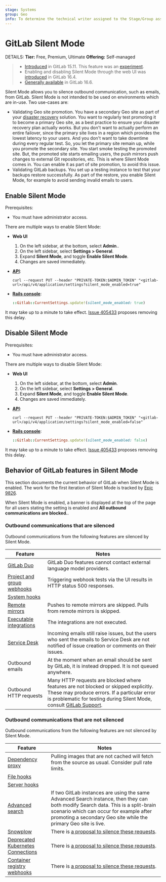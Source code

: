 ```yaml
---
stage: Systems
group: Geo
info: To determine the technical writer assigned to the Stage/Group associated with this page, see https://handbook.gitlab.com/handbook/product/ux/technical-writing/#assignments
---
```


# GitLab Silent Mode

DETAILS:
**Tier:** Free, Premium, Ultimate
**Offering:** Self-managed

> - [Introduced](https://gitlab.com/groups/gitlab-org/-/epics/9826) in GitLab 15.11. This feature was an [experiment](../../policy/development_stages_support.md#experiment).
> - Enabling and disabling Silent Mode through the web UI was [introduced](https://gitlab.com/gitlab-org/gitlab/-/merge_requests/131090) in GitLab 16.4.
> - [Generally available](../../policy/development_stages_support.md#generally-available) in GitLab 16.6.

Silent Mode allows you to silence outbound communication, such as emails, from GitLab. Silent Mode is not intended to be used on environments which are in-use. Two use-cases are:

- Validating Geo site promotion. You have a secondary Geo site as part of your
  [disaster recovery](../geo/disaster_recovery/index.md) solution. You want to
  regularly test promoting it to become a primary Geo site, as a best practice
  to ensure your disaster recovery plan actually works. But you don't want to
  actually perform an entire failover, since the primary site lives in a region
  which provides the lowest latency to your users. And you don't want to take
  downtime during every regular test. So, you let the primary site remain up,
  while you promote the secondary site. You start smoke testing the promoted
  site. But, the promoted site starts emailing users, the push mirrors push
  changes to external Git repositories, etc. This is where Silent Mode comes in.
  You can enable it as part of site promotion, to avoid this issue.
- Validating GitLab backups. You set up a testing instance to test that your
  backups restore successfully. As part of the restore, you enable Silent Mode,
  for example to avoid sending invalid emails to users.

## Enable Silent Mode

Prerequisites:

- You must have administrator access.

There are multiple ways to enable Silent Mode:

- **Web UI**

  1. On the left sidebar, at the bottom, select **Admin**..
  1. On the left sidebar, select **Settings > General**.
  1. Expand **Silent Mode**, and toggle **Enable Silent Mode**.
  1. Changes are saved immediately.

- [**API**](../../api/settings.md):

  ```shell
  curl --request PUT --header "PRIVATE-TOKEN:$ADMIN_TOKEN" "<gitlab-url>/api/v4/application/settings?silent_mode_enabled=true"
  ```

- [**Rails console**](../operations/rails_console.md#starting-a-rails-console-session):

  ```ruby
  ::Gitlab::CurrentSettings.update!(silent_mode_enabled: true)
  ```

It may take up to a minute to take effect. [Issue 405433](https://gitlab.com/gitlab-org/gitlab/-/issues/405433) proposes removing this delay.

## Disable Silent Mode

Prerequisites:

- You must have administrator access.

There are multiple ways to disable Silent Mode:

- **Web UI**

  1. On the left sidebar, at the bottom, select **Admin**.
  1. On the left sidebar, select **Settings > General**.
  1. Expand **Silent Mode**, and toggle **Enable Silent Mode**.
  1. Changes are saved immediately.

- [**API**](../../api/settings.md):

  ```shell
  curl --request PUT --header "PRIVATE-TOKEN:$ADMIN_TOKEN" "<gitlab-url>/api/v4/application/settings?silent_mode_enabled=false"
  ```

- [**Rails console**](../operations/rails_console.md#starting-a-rails-console-session):

  ```ruby
  ::Gitlab::CurrentSettings.update!(silent_mode_enabled: false)
  ```

It may take up to a minute to take effect. [Issue 405433](https://gitlab.com/gitlab-org/gitlab/-/issues/405433) proposes removing this delay.

## Behavior of GitLab features in Silent Mode

This section documents the current behavior of GitLab when Silent Mode is enabled. The work for the first iteration of Silent Mode is tracked by [Epic 9826](https://gitlab.com/groups/gitlab-org/-/epics/9826).

When Silent Mode is enabled, a banner is displayed at the top of the page for all users stating the setting is enabled and **All outbound communications are blocked.**.

### Outbound communications that are silenced

Outbound communications from the following features are silenced by Silent Mode.

| Feature                                                                   | Notes                                                                                                                                                                                                                                                   |
| ------------------------------------------------------------------------- | ------------------------------------------------------------------------------------------------------------------------------------------------------------------------------------------------------------------------------------------------------- |
| [GitLab Duo](../../user/gitlab_duo_chat/index.md)                         | GitLab Duo features cannot contact external language model providers. |
| [Project and group webhooks](../../user/project/integrations/webhooks.md) | Triggering webhook tests via the UI results in HTTP status 500 responses.                                                                                                                                                                               |
| [System hooks](../system_hooks.md)                                        |                                                                                                                                                                                                                                                         |
| [Remote mirrors](../../user/project/repository/mirror/index.md)           | Pushes to remote mirrors are skipped. Pulls from remote mirrors is skipped.                                                                                                                                                                             |
| [Executable integrations](../../user/project/integrations/index.md)       | The integrations are not executed.                                                                                                                                                                                                                      |
| [Service Desk](../../user/project/service_desk/index.md)                  | Incoming emails still raise issues, but the users who sent the emails to Service Desk are not notified of issue creation or comments on their issues.                                                                                                   |
| Outbound emails                                                           | At the moment when an email should be sent by GitLab, it is instead dropped. It is not queued anywhere.                                                                                                                                                 |
| Outbound HTTP requests                                                    | Many HTTP requests are blocked where features are not blocked or skipped explicitly. These may produce errors. If a particular error is problematic for testing during Silent Mode, consult [GitLab Support](https://about.gitlab.com/support/). |

### Outbound communications that are not silenced

Outbound communications from the following features are not silenced by Silent Mode.

| Feature                                                                                                     | Notes                                                                                                                                                                                                                                           |
| ----------------------------------------------------------------------------------------------------------- | ----------------------------------------------------------------------------------------------------------------------------------------------------------------------------------------------------------------------------------------------- |
| [Dependency proxy](../packages/dependency_proxy.md)                                                         | Pulling images that are not cached will fetch from the source as usual. Consider pull rate limits.                                                                                                                                              |
| [File hooks](../file_hooks.md)                                                                              |                                                                                                                                                                                                                                                 |
| [Server hooks](../server_hooks.md)                                                                          |                                                                                                                                                                                                                                                 |
| [Advanced search](../../integration/advanced_search/elasticsearch.md)                                       | If two GitLab instances are using the same Advanced Search instance, then they can both modify Search data. This is a split-brain scenario which can occur for example after promoting a secondary Geo site while the primary Geo site is live. |
| [Snowplow](../../development/internal_analytics/product_analytics.md)                                                           | There is [a proposal to silence these requests](https://gitlab.com/gitlab-org/gitlab/-/issues/409661).                                                                                                                                          |
| [Deprecated Kubernetes Connections](../../user/clusters/agent/index.md)                                     | There is [a proposal to silence these requests](https://gitlab.com/gitlab-org/gitlab/-/issues/396470).                                                                                                                                          |
| [Container registry webhooks](../packages/container_registry.md#configure-container-registry-notifications) | There is [a proposal to silence these requests](https://gitlab.com/gitlab-org/gitlab/-/issues/409682).                                                                                                                                          |
